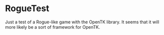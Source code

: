 # RogueTest
Just a test of a Rogue-like game with the OpenTK library.
It seems that it will more likely be a sort of framework for OpenTK.
